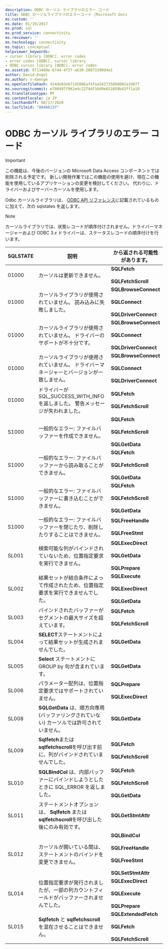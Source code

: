 ```yaml
---
description: ODBC カーソル ライブラリのエラー コード
title: ODBC カーソルライブラリのエラーコード |Microsoft Docs
ms.custom: ''
ms.date: 01/19/2017
ms.prod: sql
ms.prod_service: connectivity
ms.reviewer: ''
ms.technology: connectivity
ms.topic: conceptual
helpviewer_keywords:
- cursor library [ODBC], error codes
- error codes [ODBC], cursor library
- ODBC cursor library [ODBC], error codes
ms.assetid: 9713480e-8744-4f37-a630-20871590d4a1
author: David-Engel
ms.author: v-daenge
ms.openlocfilehash: 414de02eb7145006af4faa543735888082a3d6ff
ms.sourcegitcommit: e700497f962e4c2274df16d9e651059b42ff1a10
ms.translationtype: MT
ms.contentlocale: ja-JP
ms.lasthandoff: 08/17/2020
ms.locfileid: "88466137"
---
```

# <a name="odbc-cursor-library-error-codes"></a>ODBC カーソル ライブラリのエラー コード
> [!IMPORTANT]  
>  この機能は、今後のバージョンの Microsoft Data Access コンポーネントでは削除される予定です。 新しい開発作業ではこの機能の使用を避け、現在この機能を使用しているアプリケーションの変更を検討してください。 代わりに、ドライバーおよびサーバーカーソルを使用します。  
  
 Odbc カーソルライブラリは、 [ODBC API リファレンス](../../../odbc/reference/syntax/odbc-api-reference.md)に記載されているものに加えて、次の sqlstates を返します。  
  
> [!NOTE]  
>  カーソルライブラリでは、状態レコードが順序付けされません。ドライバーマネージャーおよび ODBC 3.*x* ドライバーは、ステータスレコードの順序付けを行います。  
  
|SQLSTATE|説明|から返される可能性があります。|  
|--------------|-----------------|--------------------------|  
|01000|カーソルは更新できません。|**SQLFetch**<br /><br /> **SQLFetchScroll**|  
|01000|カーソルライブラリが使用されていません。 読み込みに失敗しました。|**SQLBrowseConnect**<br /><br /> **SQLConnect**<br /><br /> **SQLDriverConnect**|  
|01000|カーソルライブラリが使用されていません。 ドライバーのサポートが不十分です。|**SQLBrowseConnect**<br /><br /> **SQLConnect**<br /><br /> **SQLDriverConnect**|  
|01000|カーソルライブラリが使用されていません。 ドライバーマネージャーとバージョンが一致しません。|**SQLBrowseConnect**<br /><br /> **SQLConnect**<br /><br /> **SQLDriverConnect**|  
|01000|ドライバーが SQL_SUCCESS_WITH_INFO を返しました。 警告メッセージが失われました。|**SQLFetch**<br /><br /> **SQLFetchScroll**|  
|S1000|一般的なエラー: ファイルバッファーを作成できません。|**SQLFetch**<br /><br /> **SQLFetchScroll**<br /><br /> **SQLGetData**|  
|S1000|一般的なエラー: ファイルバッファーから読み取ることができません。|**SQLFetch**<br /><br /> **SQLFetchScroll**<br /><br /> **SQLGetData**|  
|S1000|一般的なエラー: ファイルバッファーに書き込むことができません。|**SQLFetch**<br /><br /> **SQLFetchScroll**<br /><br /> **SQLGetData**|  
|S1000|一般的なエラー: ファイルバッファーを閉じたり、削除したりすることはできません。|**SQLFreeHandle**<br /><br /> **SQLFreeStmt**|  
|SL001|検索可能な列がバインドされていないため、位置指定要求を実行できません。|**SQLExecDirect**<br /><br /> **SQLGetData**<br /><br /> **SQLPrepare**|  
|SL002|結果セットが結合条件によって作成されたため、位置指定要求を実行できませんでした。|**SQLExecute**<br /><br /> **SQLExecDirect**<br /><br /> **SQLGetData**|  
|SL003|バインドされたバッファーがセグメントの最大サイズを超えています。|**SQLFetch**<br /><br /> **SQLFetchScroll**|  
|SL004|**SELECT**ステートメントによって結果セットが生成されませんでした。|**SQLGetData**|  
|SL005|**Select** ステートメントに GROUP by 句が含まれています。|**SQLGetData**|  
|SL006|パラメーター配列は、位置指定要求ではサポートされていません。|**SQLPrepare**<br /><br /> **SQLExecDirect**|  
|SL008|**SQLGetData** は、順方向専用 (バッファリングされていない) カーソルでは許可されていません。|**SQLGetData**|  
|SL009|**Sqlfetch**または**sqlfetchscroll**を呼び出す前に、列がバインドされていませんでした。|**SQLFetch**<br /><br /> **SQLFetchScroll**|  
|SL010|**SQLBindCol** は、内部バッファーにバインドしようとしたときに SQL_ERROR を返しました。|**SQLFetch**<br /><br /> **SQLFetchScroll**<br /><br /> **SQLGetData**|  
|SL011|ステートメントオプションは、 **Sqlfetch** または **sqlfetchscroll**を呼び出した後にのみ有効です。|**SQLGetStmtAttr**|  
|SL012|カーソルが開いている間は、ステートメントのバインドを変更できません。|**SQLBindCol**<br /><br /> **SQLFreeHandle**<br /><br /> **SQLFreeStmt**<br /><br /> **SQLSetStmtAttr**|  
|SL014|位置指定要求が発行されましたが、一部の列カウントフィールドがバッファーされませんでした。|**SQLExecDirect**<br /><br /> **SQLExecute**<br /><br /> **SQLPrepare**|  
|SL015|**Sqlfetch** と **sqlfetchscroll** を混在させることはできません。|**SQLExtendedFetch**<br /><br /> **SQLFetch**<br /><br /> **SQLFetchScroll**|
